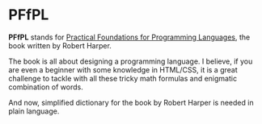 # PFfPL

**PFfPL** stands for [Practical Foundations for Programming Languages](https://www.amazon.com/Practical-Foundations-Programming-Languages-Professor/dp/1107029570/ref=sr_1_2?crid=2OHAQQ1YEWBEF&keywords=foundations+for+programming+languages+harper&qid=1577950262&s=books&sprefix=foundations+for+program%2Cstripbooks-intl-ship%2C-1&sr=1-2]Programming), the book written by Robert Harper. 

The book is all about designing a programming language. I believe, if you are even a beginner with some knowledge in HTML/CSS, it is a great challenge to tackle with all these tricky math formulas and enigmatic combination of words.  

And now, simplified dictionary for the book by Robert Harper is needed in plain language. 
